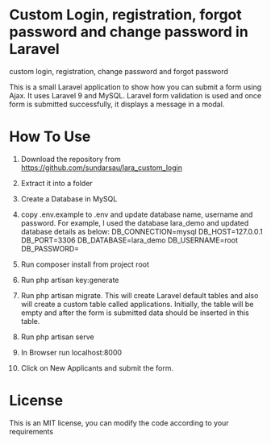  # Custom Login, registration, forgot password and change password in Laravel
 custom login, registration, change password and forgot password

This is a small Laravel application to show how you can submit a form using Ajax. It uses Laravel 9 and MySQL. Laravel form validation is used and once form is submitted successfully, it displays a message in a modal.

# How To Use

1) Download the repository from https://github.com/sundarsau/lara_custom_login
2) Extract it into a folder
3) Create a Database in MySQL
4) copy .env.example to .env and update database name, username and password. For example, I used the database lara_demo and updated database details as below:
    DB_CONNECTION=mysql
    DB_HOST=127.0.0.1
    DB_PORT=3306
    DB_DATABASE=lara_demo
    DB_USERNAME=root
    DB_PASSWORD=

5) Run composer install from project root
6) Run php artisan key:generate
7) Run php artisan migrate. This will create Laravel default tables and also will create a custom table called applications. Initially, the table will be empty and after the form is submitted data should be inserted in this table.
8) Run php artisan serve
9) In Browser run localhost:8000
10) Click on New Applicants and submit the form.

# License
This is an MIT license, you can modify the code according to your requirements
